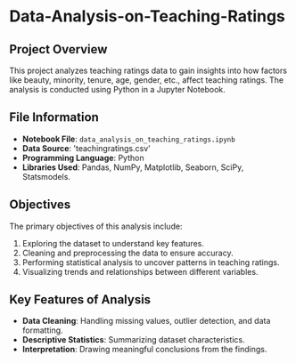 # Data-Analysis-on-Teaching-Ratings

## Project Overview

This project analyzes teaching ratings data to gain insights into how factors like beauty, minority, tenure, age, gender, etc., affect teaching ratings. The analysis is conducted using Python in a Jupyter Notebook.

## File Information

- **Notebook File**: `data_analysis_on_teaching_ratings.ipynb`
- **Data Source**: 'teachingratings.csv'
- **Programming Language**: Python
- **Libraries Used**: Pandas, NumPy, Matplotlib, Seaborn, SciPy, Statsmodels.

## Objectives

The primary objectives of this analysis include:

1. Exploring the dataset to understand key features.
2. Cleaning and preprocessing the data to ensure accuracy.
3. Performing statistical analysis to uncover patterns in teaching ratings.
4. Visualizing trends and relationships between different variables.


## Key Features of Analysis

- **Data Cleaning**: Handling missing values, outlier detection, and data formatting.
- **Descriptive Statistics**: Summarizing dataset characteristics.
- **Interpretation**: Drawing meaningful conclusions from the findings.

